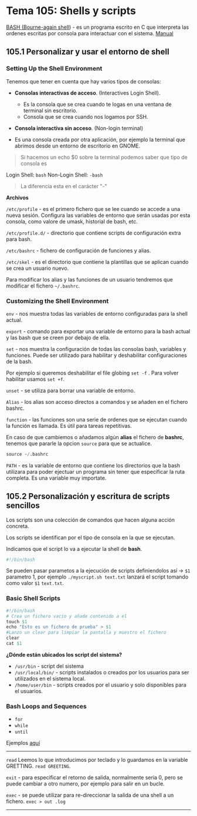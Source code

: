 # Tema 105: Shells y scripts

[BASH (Bourne-again shell](https://es.wikipedia.org/wiki/Bash)) - es un programa escrito en C que interpreta las ordenes escritas por consola para interactuar con el sistema. [Manual](https://www.gnu.org/software/bash/manual/)

## 105.1 Personalizar y usar el entorno de shell

### Setting Up the Shell Environment

Tenemos que tener en cuenta que hay varios tipos de consolas:

- **Consolas interactivas de acceso**. (Interactives Login Shell).

  - Es la consola que se crea cuando te logas en una ventana de terminal sin escritorio.
  - Consola que se crea cuando nos logamos por SSH.

- **Consola interactiva sin acceso**. (Non-login terminal)
- Es una consola creada por otra aplicación, por ejemplo la terminal que abrimos desde un entorno de escritorio en GNOME.

> Si hacemos un echo \$0 sobre la terminal podemos saber que tipo de consola es

Login Shell: `bash`
Non-Login Shell: `-bash`

> La diferencia esta en el carácter "-"

**Archivos**

`/etc/profile` - es el primero fichero que se lee cuando se accede a una nueva sesión. Configura las variables de entorno que serán usadas por esta consola, como valore de umask, historial de bash, etc.

`/etc/profile.d/` - directorio que contiene scripts de configuración extra para bash.

`/etc/bashrc` - fichero de configuración de funciones y alias.

`/etc/skel` - es el directorio que contiene la plantillas que se aplican cuando se crea un usuario nuevo.

Para modificar los alias y las funciones de un usuario tendremos que modificar el fichero `~/.bashrc`.

### Customizing the Shell Environment

`env` - nos muestra todas las variables de entorno configuradas para la shell actual.

`export` - comando para exportar una variable de entorno para la bash actual y las bash que se creen por debajo de ella.

`set` - nos muestra la configuración de todas las consolas bash, variables y funciones. Puede ser utilizado para habilitar y deshabilitar configuraciones de la bash.

Por ejemplo si queremos deshabilitar el file globing `set -f` . Para volver habilitar usamos `set +f`.

`unset` - se utiliza para borrar una variable de entorno.

`Alias` - los alias son acceso directos a comandos y se añaden en el fichero bashrc.

`function` - las funciones son una serie de ordenes que se ejecutan cuando la función es llamada. Es útil para tareas repetitivas.

En caso de que cambiemos o añadamos algún **alias** el fichero de **bashrc**, tenemos que pararle la opcion `source` para que se actualice.

```s
source ~/.bashrc
```

`PATH` - es la variable de entorno que contiene los directorios que la bash utilizara para poder ejectuar un programa sin tener que especificar la ruta completa. Es una variable muy importate.

## 105.2 Personalización y escritura de scripts sencillos

Los scripts son una colección de comandos que hacen alguna acción concreta.

Los scripts se identifican por el tipo de consola en la que se ejecutan.

Indicamos que el script lo va a ejecutar la shell de **bash**.

```s
#!/bin/bash
```

Se pueden pasar parametos a la ejecución de scripts definiendolos así -> `$1` parametro 1, por ejemplo `./myscript.sh text.txt` lanzará el script tomando como valor `$1` `text.txt`.

### Basic Shell Scripts

```s
#!/bin/bash
# Crea un fichero vacio y añade contenido a el
touch $1
echo "Esto es un fichero de prueba" > $1
#Lanzo un clear para limpiar la pantalla y muestro el fichero
clear
cat $1
```

**¿Dónde están ubicados los script del sistema?**

- `/usr/bin` - script del sistema
- `/usr/local/bin/` - scripts instalados o creados por los usuarios para ser utilizados en el sistema local.
- `/home/user/bin` - scripts creados por el usuario y solo disponibles para el usuarios.

### Bash Loops and Sequences

- `for`
- `while`
- `until`

Ejemplos [aquí](https://es.wikibooks.org/wiki/El_Manual_de_BASH_Scripting_B%C3%A1sico_para_Principiantes)

---

`read` Leemos lo que introducimos por teclado y lo guardamos en la variable GRETTING. `read GREETING`.

`exit` - para especificar el retorno de salida, normalmente seria 0, pero se puede cambiar a otro numero, por ejemplo para salir en un bucle.

`exec` - se puede utilizar para re-direccionar la salida de una shell a un fichero. `exec > out .log`

---
